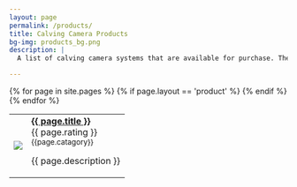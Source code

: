 ```yaml
---
layout: page
permalink: /products/
title: Calving Camera Products
bg-img: products_bg.png
description: |
  A list of calving camera systems that are available for purchase. The list contains long range and short range IP calving camera systems.

---
```


<table class="table">
   <tbody>
   {% for page in site.pages %}
      {% if page.layout == 'product' %}
      <tr>
         <td class="col-md-2">
            <!-- product image-->
            <a href="{{ page.url }}"><img src="/img/products/{{ page.image }}" class="img-polaroid small-img"></a>
         </td>
         <td>
            <!-- product title--><a href="{{ page.url }}"><strong>{{ page.title }}</strong></a>
            <!-- buy button-->
            <!--<button id="buy-ip-camera-1" data-product-title="Wireless PTZ IP Camera" role="button" data-toggle="modal" class="btn btn-primary btn-mini buy"><i class="icon-shopping-cart icon-white"></i>{{ page.price }}</button>
            -->
            <div>
               <!-- product rating-->
               <span class="stars" id="rating-{{ page.slug }}" data-rating="{{page.rating}}" data-suspended="suspended">
               </span>
                     <span>{{ page.rating }}</span>
            </div>
            <!-- product information-->
            <div>
               <small class="muted">
                  <div>{{page.catagory}}</div>
               </small>
            </div>
            <!-- product description-->
            <p>{{ page.description }}
            </p>
         </td>
         <script type="application/ld+json">
         {
            "@context": "http://schema.org",
            "@type": "Product",
            "name": "{{page.title}}",
            "offers": {
               "@type": "Offer",
               "price": "{{page.price}}",
               "priceCurrency": "EUR"
            },
            "aggregateRating": {
               "@type": "AggregateRating",
               "ratingValue": "{{page.rating}}",
               "reviewCount": "{{page.reviews}}"
            }
         }
         </script>
      </tr>
      {% endif %}
   {% endfor %}
   </tbody>
</table>